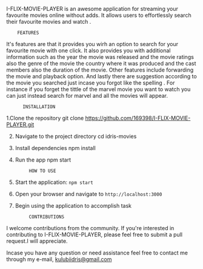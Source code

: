 I-FLIX-MOVIE-PLAYER is an awesome application for streaming your favourite movies online without adds.
It allows users to effortlessly search their favourite movies and watch .

        FEATURES
        
It's features are that it provides you wirh an option to search for your favourite movie with one click.
It also provides you with additional information such as the year the movie was released and the movie ratings also the genre of the movie
the country where it was produced and the cast members also the duration of the movie.
Other features include forwarding the movie and playback option.
And lastly there are suggestion according to the movie you searched just incase you forgot like the spelling .
For instance if you forget the tittle of the marvel movie you want to watch you can just instead search for marvel and all the movies will appear.

          INSTALLATION
1.Clone the repository
git clone https://github.com/169398/I-FLIX-MOVIE-PLAYER.git

2. Navigate to the project directory
cd idris-movies

3. Install dependencies
npm install

4. Run the app
npm start

            HOW TO USE

1. Start the application: `npm start`
2. Open your browser and navigate to `http://localhost:3000`
3. Begin using the application to accomplish task

            CONTRIBUTIONS
   
I welcome contributions from the community. If you're interested in contributing to I-FLIX-MOVIE-PLAYER, please feel free to submit a pull request.I will appreciate.

Incase  you have any question or need assistance feel free to contact me through my e-mail, kulubiidris@gmail.com


